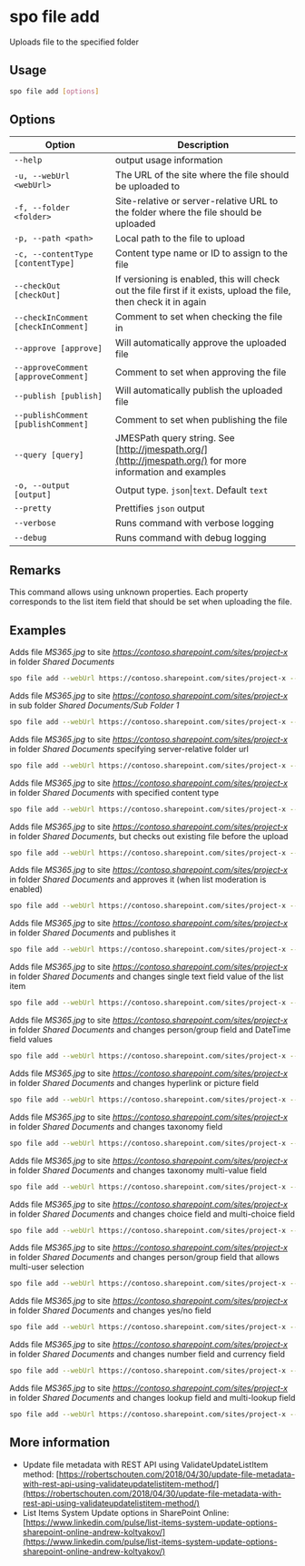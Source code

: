 # spo file add

Uploads file to the specified folder

## Usage

```sh
spo file add [options]
```

## Options

Option|Description
------|-----------
`--help`|output usage information
`-u, --webUrl <webUrl>`|The URL of the site where the file should be uploaded to
`-f, --folder <folder>`|Site-relative or server-relative URL to the folder where the file should be uploaded
`-p, --path <path>`|Local path to the file to upload
`-c, --contentType [contentType]`|Content type name or ID to assign to the file
`--checkOut [checkOut]`|If versioning is enabled, this will check out the file first if it exists, upload the file, then check it in again
`--checkInComment [checkInComment]`|Comment to set when checking the file in
`--approve [approve]`|Will automatically approve the uploaded file
`--approveComment [approveComment]`|Comment to set when approving the file
`--publish [publish]`|Will automatically publish the uploaded file
`--publishComment [publishComment]`|Comment to set when publishing the file
`--query [query]`|JMESPath query string. See [http://jmespath.org/](http://jmespath.org/) for more information and examples
`-o, --output [output]`|Output type. `json`&#x7c;`text`. Default `text`
`--pretty`|Prettifies `json` output
`--verbose`|Runs command with verbose logging
`--debug`|Runs command with debug logging

## Remarks

This command allows using unknown properties. Each property corresponds to the list item field that should be set when uploading the file.

## Examples

Adds file _MS365.jpg_ to site _https://contoso.sharepoint.com/sites/project-x_ in folder _Shared Documents_

```sh
spo file add --webUrl https://contoso.sharepoint.com/sites/project-x --folder 'Shared Documents' --path 'C:\MS365.jpg'
```

Adds file _MS365.jpg_ to site _https://contoso.sharepoint.com/sites/project-x_ in sub folder _Shared Documents/Sub Folder 1_

```sh
spo file add --webUrl https://contoso.sharepoint.com/sites/project-x --folder 'Shared Documents/Sub Folder 1' --path 'C:\MS365.jpg'
```

Adds file _MS365.jpg_ to site _https://contoso.sharepoint.com/sites/project-x_ in folder _Shared Documents_ specifying server-relative folder url

```sh
spo file add --webUrl https://contoso.sharepoint.com/sites/project-x --folder '/sites/project-x/Shared Documents' --path 'C:\MS365.jpg'
```

Adds file _MS365.jpg_ to site _https://contoso.sharepoint.com/sites/project-x_ in folder _Shared Documents_ with specified content type

```sh
spo file add --webUrl https://contoso.sharepoint.com/sites/project-x --folder 'Shared Documents' --path 'C:\MS365.jpg' --contentType 'Picture'
```

Adds file _MS365.jpg_ to site _https://contoso.sharepoint.com/sites/project-x_ in folder _Shared Documents_, but checks out existing file before the upload

```sh
spo file add --webUrl https://contoso.sharepoint.com/sites/project-x --folder 'Shared Documents' --path 'C:\MS365.jpg' --checkOut --checkInComment 'check in comment x'
```

Adds file _MS365.jpg_ to site _https://contoso.sharepoint.com/sites/project-x_ in folder _Shared Documents_ and approves it (when list moderation is enabled)

```sh
spo file add --webUrl https://contoso.sharepoint.com/sites/project-x --folder 'Shared Documents' --path 'C:\MS365.jpg' --approve --approveComment 'approve comment x'
```

Adds file _MS365.jpg_ to site _https://contoso.sharepoint.com/sites/project-x_ in folder _Shared Documents_ and publishes it

```sh
spo file add --webUrl https://contoso.sharepoint.com/sites/project-x --folder 'Shared Documents' --path 'C:\MS365.jpg' --publish --publishComment 'publish comment x'
```

Adds file _MS365.jpg_ to site _https://contoso.sharepoint.com/sites/project-x_ in folder _Shared Documents_ and changes single text field value of the list item

```sh
spo file add --webUrl https://contoso.sharepoint.com/sites/project-x --folder 'Shared Documents' --path 'C:\MS365.jpg' --Title "New Title"
```

Adds file _MS365.jpg_ to site _https://contoso.sharepoint.com/sites/project-x_ in folder _Shared Documents_ and changes person/group field and DateTime field values

```sh
spo file add --webUrl https://contoso.sharepoint.com/sites/project-x --folder 'Shared Documents' --path 'C:\MS365.jpg' --Editor "[{'Key':'i:0#.f|membership|john.smith@contoso.com'}]" --Modified '6/23/2018 10:15 PM'
```

Adds file _MS365.jpg_ to site _https://contoso.sharepoint.com/sites/project-x_ in folder _Shared Documents_ and changes hyperlink or picture field

```sh
spo file add --webUrl https://contoso.sharepoint.com/sites/project-x --folder 'Shared Documents' --path 'C:\MS365.jpg' --URL 'https://contoso.com, Contoso'
```

Adds file _MS365.jpg_ to site _https://contoso.sharepoint.com/sites/project-x_ in folder _Shared Documents_ and changes taxonomy field

```sh
spo file add --webUrl https://contoso.sharepoint.com/sites/project-x --folder 'Shared Documents' --path 'C:\MS365.jpg' --Topic "HR services|c17baaeb-67cd-4378-9389-9d97a945c701"
```

Adds file _MS365.jpg_ to site _https://contoso.sharepoint.com/sites/project-x_ in folder _Shared Documents_ and changes taxonomy multi-value field

```sh
spo file add --webUrl https://contoso.sharepoint.com/sites/project-x --folder 'Shared Documents' --path 'C:\MS365.jpg' --Topic "HR services|c17baaeb-67cd-4378-9389-9d97a945c701;Inclusion ＆ Diversity|66a67671-ed89-44a7-9be4-e80c06b41f35"
```

Adds file _MS365.jpg_ to site _https://contoso.sharepoint.com/sites/project-x_ in folder _Shared Documents_ and changes choice field and multi-choice field

```sh
spo file add --webUrl https://contoso.sharepoint.com/sites/project-x --folder 'Shared Documents' --path 'C:\MS365.jpg' --ChoiceField1 'Option3' --MultiChoiceField1 'Option2;#Option3'
```

Adds file _MS365.jpg_ to site _https://contoso.sharepoint.com/sites/project-x_ in folder _Shared Documents_ and changes person/group field that allows multi-user selection

```sh
spo file add --webUrl https://contoso.sharepoint.com/sites/project-x --folder 'Shared Documents' --path 'C:\MS365.jpg' --AllowedUsers "[{'Key':'i:0#.f|membership|john.smith@contoso.com'},{'Key':'i:0#.f|membership|velin.georgiev@contoso.com'}]"
```

Adds file _MS365.jpg_ to site _https://contoso.sharepoint.com/sites/project-x_ in folder _Shared Documents_ and changes yes/no field

```sh
spo file add --webUrl https://contoso.sharepoint.com/sites/project-x --folder 'Shared Documents' --path 'C:\MS365.jpg' --HasCar true
```

Adds file _MS365.jpg_ to site _https://contoso.sharepoint.com/sites/project-x_ in folder _Shared Documents_ and changes number field and currency field

```sh
spo file add --webUrl https://contoso.sharepoint.com/sites/project-x --folder 'Shared Documents' --path 'C:\MS365.jpg' --NumberField 100 --CurrencyField 20
```

Adds file _MS365.jpg_ to site _https://contoso.sharepoint.com/sites/project-x_ in folder _Shared Documents_ and changes lookup field and multi-lookup field

```sh
spo file add --webUrl https://contoso.sharepoint.com/sites/project-x --folder 'Shared Documents' --path 'C:\MS365.jpg' --LookupField 1 --MultiLookupField "2;#;#3;#;#4;#"
```

## More information

- Update file metadata with REST API using ValidateUpdateListItem method: [https://robertschouten.com/2018/04/30/update-file-metadata-with-rest-api-using-validateupdatelistitem-method/](https://robertschouten.com/2018/04/30/update-file-metadata-with-rest-api-using-validateupdatelistitem-method/)
- List Items System Update options in SharePoint Online: [https://www.linkedin.com/pulse/list-items-system-update-options-sharepoint-online-andrew-koltyakov/](https://www.linkedin.com/pulse/list-items-system-update-options-sharepoint-online-andrew-koltyakov/)